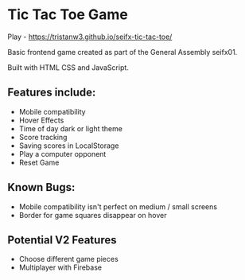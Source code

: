 # **Tic Tac Toe Game**

Play - https://tristanw3.github.io/seifx-tic-tac-toe/

Basic frontend game created as part of the General Assembly seifx01.

Built with HTML CSS and JavaScript.

**Features include:**
---
* Mobile compatibility
* Hover Effects
* Time of day dark or light theme
* Score tracking
* Saving scores in LocalStorage
* Play a computer opponent
* Reset Game

**Known Bugs:**
---
* Mobile compatibility isn't perfect on medium / small screens
* Border for game squares disappear on hover

**Potential V2 Features**
---
* Choose different game pieces
* Multiplayer with Firebase

